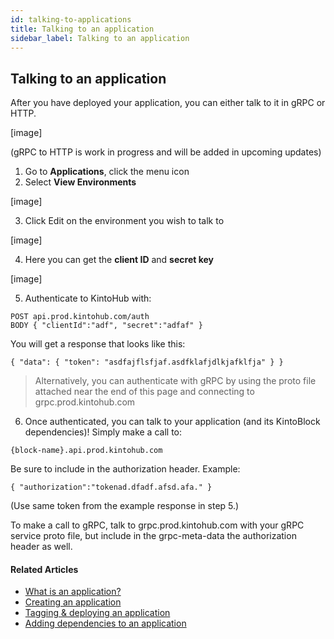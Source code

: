 ```yaml
---
id: talking-to-applications
title: Talking to an application
sidebar_label: Talking to an application
---
```


## Talking to an application

After you have deployed your application, you can either talk to it in gRPC or HTTP.

[image]

(gRPC to HTTP is work in progress and will be added in upcoming updates)

1. Go to **Applications**, click the menu icon
2. Select **View Environments**

[image]

3. Click Edit on the environment you wish to talk to

[image]

4. Here you can get the **client ID** and **secret key**

[image]

5. Authenticate to KintoHub with:

```
POST api.prod.kintohub.com/auth
BODY { "clientId":"adf", "secret":"adfaf" }
```

You will get a response that looks like this:

```
{ "data": { "token": "asdfajflsfjaf.asdfklafjdlkjafklfja" } }
```

> Alternatively, you can authenticate with gRPC by using the proto file attached near the end of this page and connecting to grpc.prod.kintohub.com

6. Once authenticated, you can talk to your application (and its KintoBlock dependencies)!
Simply make a call to:

```
{block-name}.api.prod.kintohub.com
```

Be sure to include in the authorization header. Example:

```
{ "authorization":"tokenad.dfadf.afsd.afa." }
```

(Use same token from the example response in step 5.)


To make a call to gRPC, talk to grpc.prod.kintohub.com with your gRPC service proto file, but include in the grpc-meta-data the authorization header as well.


#### Related Articles

* [What is an application?](what-is-an-application.md)
* [Creating an application](creating-an-application.md)
* [Tagging & deploying an application](tagging-and-deploying.md)
* [Adding dependencies to an application](adding-a-dependency.md)
